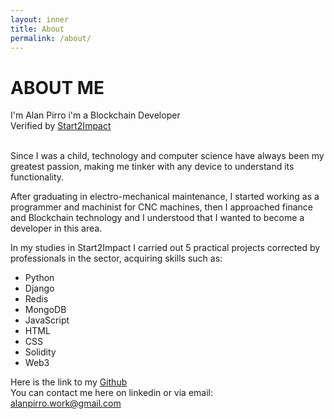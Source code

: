 ```yaml
---
layout: inner
title: About
permalink: /about/
---
```


# ABOUT ME

I'm Alan Pirro i'm a Blockchain Developer<br>
Verified by [Start2Impact](https://www.start2impact.it/master/blockchain-development/)<br>
<br>

Since I was a child, technology and computer science have always been my greatest passion, making me tinker with any device to understand its functionality.

After graduating in electro-mechanical maintenance, I started working as a programmer and machinist for CNC machines, then I approached finance and Blockchain technology and I understood that I wanted to become a developer in this area.

In my studies in Start2Impact I carried out 5 practical projects corrected by professionals in the sector, acquiring skills such as:
- Python 
- Django
- Redis
- MongoDB
- JavaScript
- HTML
- CSS 
- Solidity 
- Web3 

Here is the link to my [Github](https://github.com/Kaido997)<br>
You can contact me here on linkedin or via email: alanpirro.work@gmail.com


